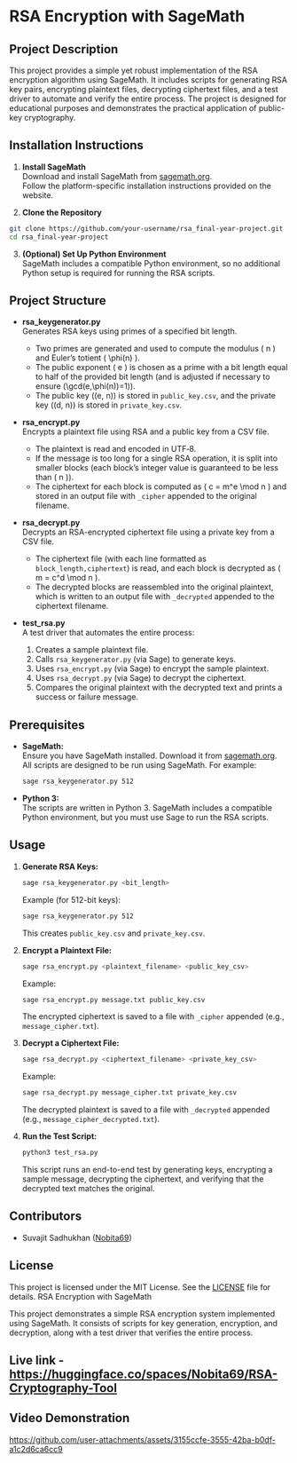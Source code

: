 # RSA Encryption with SageMath

## Project Description

This project provides a simple yet robust implementation of the RSA encryption algorithm using SageMath. It includes scripts for generating RSA key pairs, encrypting plaintext files, decrypting ciphertext files, and a test driver to automate and verify the entire process. The project is designed for educational purposes and demonstrates the practical application of public-key cryptography.

## Installation Instructions

1. **Install SageMath**  
  Download and install SageMath from [sagemath.org](https://www.sagemath.org).  
  Follow the platform-specific installation instructions provided on the website.

2. **Clone the Repository**  
  ```bash
  git clone https://github.com/your-username/rsa_final-year-project.git
  cd rsa_final-year-project
  ```

3. **(Optional) Set Up Python Environment**  
  SageMath includes a compatible Python environment, so no additional Python setup is required for running the RSA scripts.


## Project Structure

- **rsa_keygenerator.py**  
  Generates RSA keys using primes of a specified bit length.  
  - Two primes are generated and used to compute the modulus \( n \) and Euler’s totient \( \phi(n) \).  
  - The public exponent \( e \) is chosen as a prime with a bit length equal to half of the provided bit length (and is adjusted if necessary to ensure \(\gcd(e,\phi(n))=1\)).  
  - The public key \((e, n)\) is stored in `public_key.csv`, and the private key \((d, n)\) is stored in `private_key.csv`.

- **rsa_encrypt.py**  
  Encrypts a plaintext file using RSA and a public key from a CSV file.  
  - The plaintext is read and encoded in UTF‑8.  
  - If the message is too long for a single RSA operation, it is split into smaller blocks (each block’s integer value is guaranteed to be less than \( n \)).  
  - The ciphertext for each block is computed as \( c = m^e \mod n \) and stored in an output file with `_cipher` appended to the original filename.

- **rsa_decrypt.py**  
  Decrypts an RSA-encrypted ciphertext file using a private key from a CSV file.  
  - The ciphertext file (with each line formatted as `block_length,ciphertext`) is read, and each block is decrypted as \( m = c^d \mod n \).  
  - The decrypted blocks are reassembled into the original plaintext, which is written to an output file with `_decrypted` appended to the ciphertext filename.

- **test_rsa.py**  
  A test driver that automates the entire process:  
  1. Creates a sample plaintext file.
  2. Calls `rsa_keygenerator.py` (via Sage) to generate keys.
  3. Uses `rsa_encrypt.py` (via Sage) to encrypt the sample plaintext.
  4. Uses `rsa_decrypt.py` (via Sage) to decrypt the ciphertext.
  5. Compares the original plaintext with the decrypted text and prints a success or failure message.

## Prerequisites

- **SageMath:**  
  Ensure you have SageMath installed. Download it from [sagemath.org](https://www.sagemath.org).  
  All scripts are designed to be run using SageMath. For example:
  ```bash
  sage rsa_keygenerator.py 512
  ```

- **Python 3:**  
  The scripts are written in Python 3. SageMath includes a compatible Python environment, but you must use Sage to run the RSA scripts.


## Usage

1. **Generate RSA Keys:**
   ```bash
   sage rsa_keygenerator.py <bit_length>
   ```
   Example (for 512-bit keys):
   ```bash
   sage rsa_keygenerator.py 512
   ```
   This creates `public_key.csv` and `private_key.csv`.

2. **Encrypt a Plaintext File:**
   ```bash
   sage rsa_encrypt.py <plaintext_filename> <public_key_csv>
   ```
   Example:
   ```bash
   sage rsa_encrypt.py message.txt public_key.csv
   ```
   The encrypted ciphertext is saved to a file with `_cipher` appended (e.g., `message_cipher.txt`).

3. **Decrypt a Ciphertext File:**
   ```bash
   sage rsa_decrypt.py <ciphertext_filename> <private_key_csv>
   ```
   Example:
   ```bash
   sage rsa_decrypt.py message_cipher.txt private_key.csv
   ```
   The decrypted plaintext is saved to a file with `_decrypted` appended (e.g., `message_cipher_decrypted.txt`).

4. **Run the Test Script:**
   ```bash
   python3 test_rsa.py
   ```
   This script runs an end-to-end test by generating keys, encrypting a sample message, decrypting the ciphertext, and verifying that the decrypted text matches the original.


## Contributors

- Suvajit Sadhukhan ([Nobita69](https://github.com/Nobita69))

## License

This project is licensed under the MIT License. See the [LICENSE](LICENSE) file for details.
RSA Encryption with SageMath



This project demonstrates a simple RSA encryption system implemented using SageMath. It consists of scripts for key generation, encryption, and decryption, along with a test driver that verifies the entire process.

## Live link - https://huggingface.co/spaces/Nobita69/RSA-Cryptography-Tool

## Video Demonstration


https://github.com/user-attachments/assets/3155ccfe-3555-42ba-b0df-a1c2d6ca6cc9

